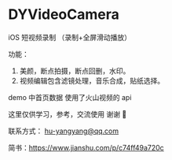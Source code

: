 # DYVideoCamera
iOS 短视频录制 （录制+全屏滑动播放）

功能：
1. 美颜，断点拍摄，断点回删，水印。
2. 视频编辑包含滤镜处理，音乐合成，贴纸选择。

demo 中首页数据 使用了火山视频的 api 

这里仅供学习，参考，交流使用 谢谢 🙏

联系方式： hu-yangyang@qq.com

简书：https://www.jianshu.com/p/c74ff49a720c
